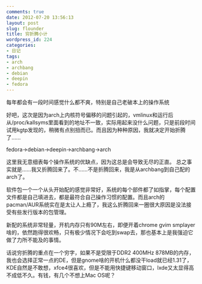 ```yaml
---
comments: true
date: 2012-07-20 13:56:13
layout: post
slug: flounder
title: 穷折腾小计
wordpress_id: 224
categories:
- 日记
tags:
- arch
- archbang
- debian
- deepin
- fedora
---
```


每年都会有一段时间感觉什么都不爽，特别是自己老破本上的操作系统

好吧，这次是因为arch上内核符号偏移的问题引起的，vmlinux和运行后从/proc/kallsyms里面看到的地址不一致，实际用起来没什么问题，只是前段时间试用kgtp发现的，稍微有点别扭而已。而且因为种种原因，我就决定开始折腾了……

fedora->debian->deepin->archbang->arch

这里我无意细表每个操作系统的优缺点，因为这总是会导致无尽的正直。 总之事实就是……我又折腾回来了。不……不是折腾回来，我是从archbang到自己配的arch了。

软件包一个一个从头开始配的感觉非常好，系统的每个部件都了如指掌，每个配置文件都是自己填进去，都是最符合自己操作习惯的配置。而且arch的pacman/AUR系统实在是太让人上瘾了，我这么折腾回来一圈很大原因是没法接受有些发行版本的包管理。

新配的系统非常轻量，开机内存只有90M左右，即便开着chrome gvim smplayer啥的，依然跑得很欢畅，只有极少情况下会吃到swap去，那也基本上是我强迫它做了力所不能及的事情。

话说穷折腾的重点在一个穷字，如果不是受限于DDR2 400MHz 878MB的内存，我也会选择正常一点的DE，但是gnome啥的开机什么都没干load就已经1.31了，KDE自然是不敢想，xfce4很喜欢，但是不能用快捷键移动窗口，lxde又太显得高不成低不久。有钱，有几个不想上Mac OS呢？
